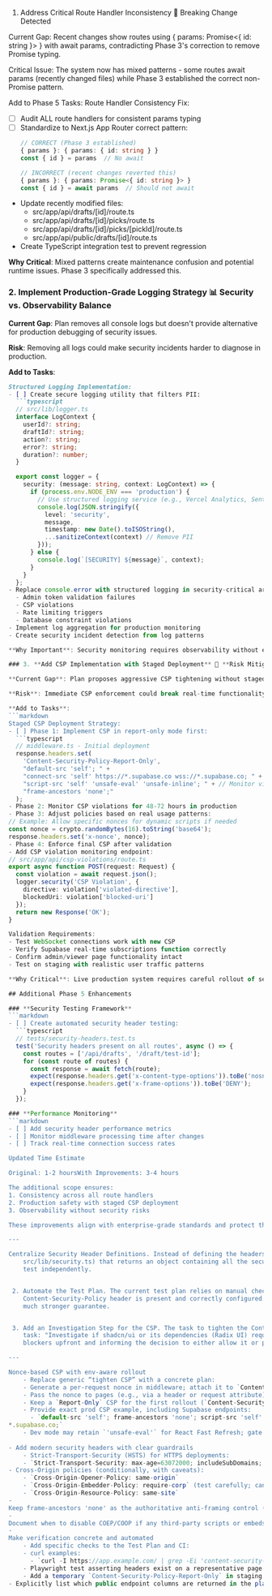 1. Address Critical Route Handler Inconsistency 🔴 Breaking Change Detected

  Current Gap: Recent changes show routes using { params: Promise<{ id: string }> } with await params, contradicting Phase 3's correction to remove Promise typing.

  Critical Issue: The system now has mixed patterns - some routes await params (recently changed files) while Phase 3 established the correct non-Promise pattern.

  Add to Phase 5 Tasks:
  Route Handler Consistency Fix:
  - [ ] Audit ALL route handlers for consistent params typing
  - [ ] Standardize to Next.js App Router correct pattern:
    ```typescript
    // CORRECT (Phase 3 established)
    { params }: { params: { id: string } }
    const { id } = params  // No await

    // INCORRECT (recent changes reverted this)
    { params }: { params: Promise<{ id: string }> }
    const { id } = await params  // Should not await
  - Update recently modified files:
    - src/app/api/drafts/[id]/route.ts
    - src/app/api/drafts/[id]/picks/route.ts
    - src/app/api/drafts/[id]/picks/[pickId]/route.ts
    - src/app/api/public/drafts/[id]/route.ts
  - Create TypeScript integration test to prevent regression

  **Why Critical**: Mixed patterns create maintenance confusion and potential runtime issues. Phase 3 specifically addressed this.

  ### 2. **Implement Production-Grade Logging Strategy** 📊 **Security vs. Observability Balance**

  **Current Gap**: Plan removes all console logs but doesn't provide alternative for production debugging of security issues.

  **Risk**: Removing all logs could make security incidents harder to diagnose in production.

  **Add to Tasks**:
  ```markdown
  Structured Logging Implementation:
  - [ ] Create secure logging utility that filters PII:
    ```typescript
    // src/lib/logger.ts
    interface LogContext {
      userId?: string;
      draftId?: string;
      action?: string;
      error?: string;
      duration?: number;
    }

    export const logger = {
      security: (message: string, context: LogContext) => {
        if (process.env.NODE_ENV === 'production') {
          // Use structured logging service (e.g., Vercel Analytics, Sentry)
          console.log(JSON.stringify({
            level: 'security',
            message,
            timestamp: new Date().toISOString(),
            ...sanitizeContext(context) // Remove PII
          }));
        } else {
          console.log(`[SECURITY] ${message}`, context);
        }
      }
    };
  - Replace console.error with structured logging in security-critical areas:
    - Admin token validation failures
    - CSP violations
    - Rate limiting triggers
    - Database constraint violations
  - Implement log aggregation for production monitoring
  - Create security incident detection from log patterns

  **Why Important**: Security monitoring requires observability without exposing sensitive information.

  ### 3. **Add CSP Implementation with Staged Deployment** 🚀 **Risk Mitigation**

  **Current Gap**: Plan proposes aggressive CSP tightening without staged rollout strategy for a live production system.

  **Risk**: Immediate CSP enforcement could break real-time functionality for live users during drafts.

  **Add to Tasks**:
  ```markdown
  Staged CSP Deployment Strategy:
  - [ ] Phase 1: Implement CSP in report-only mode first:
    ```typescript
    // middleware.ts - Initial deployment
    response.headers.set(
      'Content-Security-Policy-Report-Only',
      "default-src 'self'; " +
      "connect-src 'self' https://*.supabase.co wss://*.supabase.co; " +
      "script-src 'self' 'unsafe-eval' 'unsafe-inline'; " + // Monitor violations first
      "frame-ancestors 'none';"
    );
  - Phase 2: Monitor CSP violations for 48-72 hours in production
  - Phase 3: Adjust policies based on real usage patterns:
  // Example: Allow specific nonces for dynamic scripts if needed
  const nonce = crypto.randomBytes(16).toString('base64');
  response.headers.set('x-nonce', nonce);
  - Phase 4: Enforce final CSP after validation
  - Add CSP violation monitoring endpoint:
  // src/app/api/csp-violations/route.ts
  export async function POST(request: Request) {
    const violation = await request.json();
    logger.security('CSP Violation', {
      directive: violation['violated-directive'],
      blockedUri: violation['blocked-uri']
    });
    return new Response('OK');
  }

  Validation Requirements:
  - Test WebSocket connections work with new CSP
  - Verify Supabase real-time subscriptions function correctly
  - Confirm admin/viewer page functionality intact
  - Test on staging with realistic user traffic patterns

  **Why Critical**: Live production system requires careful rollout of security changes to prevent service disruption.

  ## Additional Phase 5 Enhancements

  ### **Security Testing Framework**
  ```markdown
  - [ ] Create automated security header testing:
    ```typescript
    // tests/security-headers.test.ts
    test('Security headers present on all routes', async () => {
      const routes = ['/api/drafts', '/draft/test-id'];
      for (const route of routes) {
        const response = await fetch(route);
        expect(response.headers.get('x-content-type-options')).toBe('nosniff');
        expect(response.headers.get('x-frame-options')).toBe('DENY');
      }
    });

  ### **Performance Monitoring**
  ```markdown
  - [ ] Add security header performance metrics
  - [ ] Monitor middleware processing time after changes
  - [ ] Track real-time connection success rates

  Updated Time Estimate

  Original: 1-2 hoursWith Improvements: 3-4 hours

  The additional scope ensures:
  1. Consistency across all route handlers
  2. Production safety with staged CSP deployment
  3. Observability without security risks

  These improvements align with enterprise-grade standards and protect the live production system from security changes that could disrupt the draft experience.

---

 Centralize Security Header Definitions. Instead of defining the headers directly inside the middleware, the plan could be improved by adding a task to create a dedicated utility function (e.g., in
      src/lib/security.ts) that returns an object containing all the security headers. The middleware would then simply call this function. This centralizes the header logic, making it easier to manage, update, and
      test independently.


   2. Automate the Test Plan. The current test plan relies on manual checks. A key improvement would be to automate it. The plan should include adding an integration test that fetches a page and asserts that the
      Content-Security-Policy header is present and correctly configured. For the PII logs, a CI check could be added to the pipeline that fails the build if console.log is found in the production output, providing a
      much stronger guarantee.


   3. Add an Investigation Step for the CSP. The task to tighten the Content-Security-Policy by removing 'unsafe-inline' can be very tricky with modern UI libraries. The plan should include a specific preliminary
      task: "Investigate if shadcn/ui or its dependencies (Radix UI) require style-src: 'unsafe-inline' for dynamically positioned elements like tooltips or dialogs." This de-risks the task by identifying potential
      blockers upfront and informing the decision to either allow it or plan for a more complex nonce-based implementation.

---

 Nonce‑based CSP with env‑aware rollout                                                                                                                                                                                                    
      - Replace generic “tighten CSP” with a concrete plan:                                                                                                                                                                                   
      - Generate a per‑request nonce in middleware; attach it to `Content-Security-Policy: script-src 'self' 'nonce-${nonce}'; style-src 'self' 'unsafe-inline'` (keep style inline only if needed).                                          
      - Pass the nonce to pages (e.g., via a header or request attribute) and apply it to any `<script>` that needs it (Next’s `next/script` supports `nonce`).                                                                               
      - Keep a `Report-Only` CSP for the first rollout (`Content-Security-Policy-Report-Only`) and add `report-to`/`report-uri` so violations are captured before enforcing.                                                                  
      - Provide exact prod CSP example, including Supabase endpoints:                                                                                                                                                                         
        - `default-src 'self'; frame-ancestors 'none'; script-src 'self' 'nonce-${nonce}'; style-src 'self' 'unsafe-inline'; img-src 'self' data: https:; font-src 'self' data:; connect-src 'self' https://*.supabase.co wss://              
  *.supabase.co;`                                                                                                                                                                                                                             
      - Dev mode may retain `'unsafe-eval'` for React Fast Refresh; gate with `NODE_ENV`.                                                                                                                                                     
                                                                                                                                                                                                                                              
  - Add modern security headers with clear guardrails                                                                                                                                                                                         
      - Strict‑Transport‑Security (HSTS) for HTTPS deployments:                                                                                                                                                                               
      - `Strict-Transport-Security: max-age=63072000; includeSubDomains; preload` (only when always on HTTPS).                                                                                                                                
  - Cross‑Origin policies (conditionally, with caveats):                                                                                                                                                                                      
      - `Cross-Origin-Opener-Policy: same-origin`                                                                                                                                                                                             
      - `Cross-Origin-Embedder-Policy: require-corp` (test carefully; can break third‑party embeds)                                                                                                                                           
      - `Cross-Origin-Resource-Policy: same-site`                                                                                                                                                                                             
  -                                                                                                                                                                                                                                           
  Keep frame-ancestors 'none' as the authoritative anti‑framing control (consider removing X-Frame-Options redundancy or set to SAMEORIGIN if needed for legacy).                                                                             
  -                                                                                                                                                                                                                                           
  Document when to disable COEP/COOP if any third‑party scripts or embeds break.                                                                                                                                                              
  -                                                                                                                                                                                                                                           
  Make verification concrete and automated                                                                                                                                                                                                    
      - Add specific checks to the Test Plan and CI:                                                                                                                                                                                          
      - curl examples:                                                                                                                                                                                                                        
        - `curl -I https://app.example.com/ | grep -Ei 'content-security-policy|strict-transport-security|permissions-policy|referrer-policy|x-content-type-options|cross-origin'`                                                            
      - Playwright test asserting headers exist on a representative page and an API route.                                                                                                                                                    
      - Add a temporary `Content-Security-Policy-Report-Only` in staging and collect reports via a simple endpoint (or a service like Report URI) before switching to enforce.                                                                
  - Explicitly list which public endpoint columns are returned in the plan (e.g., players: id, name, position, default_rank, teams(id, team_name, abbreviation)), and verify via an integration test that extra columns aren’t exposed.   